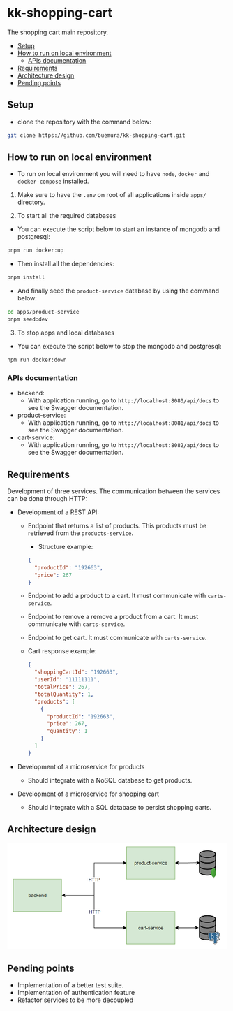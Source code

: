 # kk-shopping-cart

The shopping cart main repository.

- [Setup](#setup)
- [How to run on local environment](#how-to-run-on-local-environment)
  - [APIs documentation](#apis-documentation)
- [Requirements](#requirements)
- [Architecture design](#architecture-design)
- [Pending points](#pending-points)

## Setup

- clone the repository with the command below:

```bash
git clone https://github.com/buemura/kk-shopping-cart.git
```

## How to run on local environment

- To run on local environment you will need to have `node`, `docker` and `docker-compose` installed.

1. Make sure to have the `.env` on root of all applications inside `apps/` directory.

2. To start all the required databases

- You can execute the script below to start an instance of mongodb and postgresql:

```bash
pnpm run docker:up
```

- Then install all the dependencies:

```bash
pnpm install
```

- And finally seed the `product-service` database by using the command below:

```bash
cd apps/product-service
pnpm seed:dev
```

3. To stop apps and local databases

- You can execute the script below to stop the mongodb and postgresql:

```bash
npm run docker:down
```

### APIs documentation

- backend:
  - With application running, go to `http://localhost:8080/api/docs` to see the Swagger documentation.
- product-service:
  - With application running, go to `http://localhost:8081/api/docs` to see the Swagger documentation.
- cart-service:
  - With application running, go to `http://localhost:8082/api/docs` to see the Swagger documentation.

## Requirements

Development of three services. The communication between the services can be done through HTTP:

- Development of a REST API:

  - Endpoint that returns a list of products. This products must be retrieved from the `products-service`.

    - Structure example:

    ```json
    {
      "productId": "192663",
      "price": 267
    }
    ```

  - Endpoint to add a product to a cart. It must communicate with `carts-service`.
  - Endpoint to remove a remove a product from a cart. It must communicate with `carts-service`.
  - Endpoint to get cart. It must communicate with `carts-service`.
  - Cart response example:
    ```json
    {
      "shoppingCartId": "192663",
      "userId": "11111111",
      "totalPrice": 267,
      "totalQuantity": 1,
      "products": [
        {
          "productId": "192663",
          "price": 267,
          "quantity": 1
        }
      ]
    }
    ```

- Development of a microservice for products
  - Should integrate with a NoSQL database to get products.
- Development of a microservice for shopping cart
  - Should integrate with a SQL database to persist shopping carts.

## Architecture design

![Architecture](./docs/architecture.png)

## Pending points

- Implementation of a better test suite.
- Implementation of authentication feature
- Refactor services to be more decoupled
